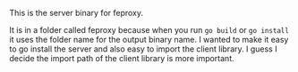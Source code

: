 This is the server binary for feproxy.

It is in a folder called feproxy because when you run `go build` or `go install`
it uses the folder name for the output binary name. I wanted to make it easy to
go install the server and also easy to import the client library. I guess I
decide the import path of the client library is more important.

